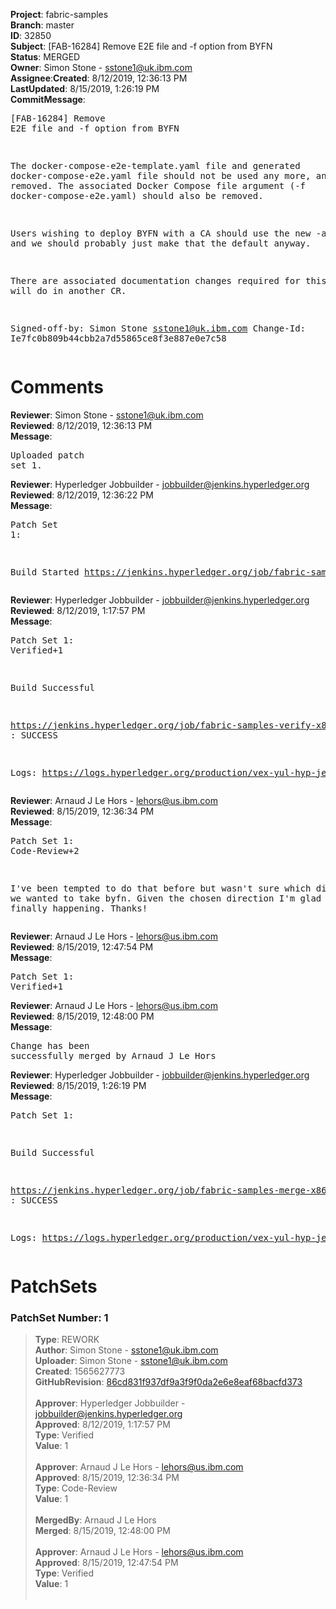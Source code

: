 <strong>Project</strong>: fabric-samples</br><strong>Branch</strong>: master<br><strong>ID</strong>: 32850<br><strong>Subject</strong>: [FAB-16284] Remove E2E file and -f option from BYFN<br><strong>Status</strong>: MERGED<br><strong>Owner</strong>: Simon Stone - sstone1@uk.ibm.com<br><strong>Assignee</strong>:<strong>Created</strong>: 8/12/2019, 12:36:13 PM<br><strong>LastUpdated</strong>: 8/15/2019, 1:26:19 PM<br><strong>CommitMessage</strong>:<br><pre>[FAB-16284] Remove E2E file and -f option from BYFN

The docker-compose-e2e-template.yaml file and generated
docker-compose-e2e.yaml file should not be used any more,
and should be removed. The associated Docker Compose
file argument (-f docker-compose-e2e.yaml) should also
be removed.

Users wishing to deploy BYFN with a CA should use the new
-a option, and we should probably just make that the default
anyway.

There are associated documentation changes required for
this which I will do in another CR.

Signed-off-by: Simon Stone <sstone1@uk.ibm.com>
Change-Id: Ie7fc0b809b44cbb2a7d55865ce8f3e887e0e7c58
</pre><h1>Comments</h1><strong>Reviewer</strong>: Simon Stone - sstone1@uk.ibm.com<br><strong>Reviewed</strong>: 8/12/2019, 12:36:13 PM<br><strong>Message</strong>: <pre>Uploaded patch set 1.</pre><strong>Reviewer</strong>: Hyperledger Jobbuilder - jobbuilder@jenkins.hyperledger.org<br><strong>Reviewed</strong>: 8/12/2019, 12:36:22 PM<br><strong>Message</strong>: <pre>Patch Set 1:

Build Started https://jenkins.hyperledger.org/job/fabric-samples-verify-x86_64/488/</pre><strong>Reviewer</strong>: Hyperledger Jobbuilder - jobbuilder@jenkins.hyperledger.org<br><strong>Reviewed</strong>: 8/12/2019, 1:17:57 PM<br><strong>Message</strong>: <pre>Patch Set 1: Verified+1

Build Successful 

https://jenkins.hyperledger.org/job/fabric-samples-verify-x86_64/488/ : SUCCESS

Logs: https://logs.hyperledger.org/production/vex-yul-hyp-jenkins-3/fabric-samples-verify-x86_64/488</pre><strong>Reviewer</strong>: Arnaud J Le Hors - lehors@us.ibm.com<br><strong>Reviewed</strong>: 8/15/2019, 12:36:34 PM<br><strong>Message</strong>: <pre>Patch Set 1: Code-Review+2

I've been tempted to do that before but wasn't sure which direction we wanted to take byfn. Given the chosen direction I'm glad this is finally happening.
Thanks!</pre><strong>Reviewer</strong>: Arnaud J Le Hors - lehors@us.ibm.com<br><strong>Reviewed</strong>: 8/15/2019, 12:47:54 PM<br><strong>Message</strong>: <pre>Patch Set 1: Verified+1</pre><strong>Reviewer</strong>: Arnaud J Le Hors - lehors@us.ibm.com<br><strong>Reviewed</strong>: 8/15/2019, 12:48:00 PM<br><strong>Message</strong>: <pre>Change has been successfully merged by Arnaud J Le Hors</pre><strong>Reviewer</strong>: Hyperledger Jobbuilder - jobbuilder@jenkins.hyperledger.org<br><strong>Reviewed</strong>: 8/15/2019, 1:26:19 PM<br><strong>Message</strong>: <pre>Patch Set 1:

Build Successful 

https://jenkins.hyperledger.org/job/fabric-samples-merge-x86_64/124/ : SUCCESS

Logs: https://logs.hyperledger.org/production/vex-yul-hyp-jenkins-3/fabric-samples-merge-x86_64/124</pre><h1>PatchSets</h1><h3>PatchSet Number: 1</h3><blockquote><strong>Type</strong>: REWORK<br><strong>Author</strong>: Simon Stone - sstone1@uk.ibm.com<br><strong>Uploader</strong>: Simon Stone - sstone1@uk.ibm.com<br><strong>Created</strong>: 1565627773<br><strong>GitHubRevision</strong>: [86cd831f937df9a3f9f0da2e6e8eaf68bacfd373](https://github.com/hyperledger/fabric-samples/commit/86cd831f937df9a3f9f0da2e6e8eaf68bacfd373)<br><br><strong>Approver</strong>: Hyperledger Jobbuilder - jobbuilder@jenkins.hyperledger.org<br><strong>Approved</strong>: 8/12/2019, 1:17:57 PM<br><strong>Type</strong>: Verified<br><strong>Value</strong>: 1<br><br><strong>Approver</strong>: Arnaud J Le Hors - lehors@us.ibm.com<br><strong>Approved</strong>: 8/15/2019, 12:36:34 PM<br><strong>Type</strong>: Code-Review<br><strong>Value</strong>: 1<br><br><strong>MergedBy</strong>: Arnaud J Le Hors<br><strong>Merged</strong>: 8/15/2019, 12:48:00 PM<br><br><strong>Approver</strong>: Arnaud J Le Hors - lehors@us.ibm.com<br><strong>Approved</strong>: 8/15/2019, 12:47:54 PM<br><strong>Type</strong>: Verified<br><strong>Value</strong>: 1<br><br></blockquote>